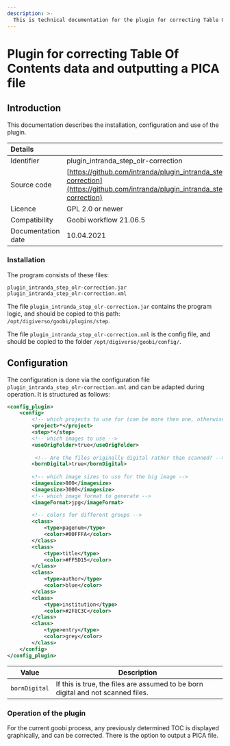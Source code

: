```yaml
---
description: >-
  This is technical documentation for the plugin for correcting Table Of Contents data and outputting a PICA file.
---
```


# Plugin for correcting Table Of Contents data and outputting a PICA file

## Introduction

This documentation describes the installation, configuration and use of the plugin.

| Details |  |
| :--- | :--- |
| Identifier | plugin_intranda_step_olr-correction |
| Source code | [https://github.com/intranda/plugin_intranda_step_olr-correction](https://github.com/intranda/plugin_intranda_step_olr-correction) |
| Licence | GPL 2.0 or newer |
| Compatibility | Goobi workflow 21.06.5 |
| Documentation date | 10.04.2021 |

### Installation

The program consists of these files:

```
plugin_intranda_step_olr-correction.jar
plugin_intranda_step_olr-correction.xml
```

The file `plugin_intranda_step_olr-correction.jar` contains the program logic, and should be copied to this path: `/opt/digiverso/goobi/plugins/step`.

The file `plugin_intranda_step_olr-correction.xml` is the config file, and should be copied to the folder `/opt/digiverso/goobi/config/`.


## Configuration

The configuration is done via the configuration file `plugin_intranda_step_olr-correction.xml` and can be adapted during operation. It is structured as follows:

```xml
<config_plugin>
    <config>
        <!-- which projects to use for (can be more then one, otherwise use *) -->
        <project>*</project>
        <step>*</step>
        <!-- which images to use -->
        <useOrigFolder>true</useOrigFolder>
        
         <!-- Are the files originally digital rather than scanned? -->
        <bornDigital>true</bornDigital>      
        
        <!-- which image sizes to use for the big image -->
        <imagesize>800</imagesize>
        <imagesize>3000</imagesize>
        <!-- which image format to generate -->
        <imageFormat>jpg</imageFormat>
        
        <!-- colors for different groups -->
        <class>
            <type>pagenum</type>
            <color>#00FFFA</color>
        </class>
        <class>
            <type>title</type>
            <color>#FF5D15</color>
        </class>
        <class>
            <type>author</type>
            <color>blue</color>
        </class>
        <class>
            <type>institution</type>
            <color>#2F8C3C</color>
        </class>
        <class>
            <type>entry</type>
            <color>grey</color>
        </class>        
    </config>
</config_plugin>
```

| Value  |  Description |
|---|---|
|   `bornDigital` |If this is true, the files are assumed to be born digital and not scanned files.   |   



### Operation of the plugin

For the current goobi process, any previously determined TOC is displayed graphically, and can be corrected. There is the option to output a PICA file.
